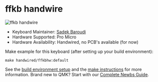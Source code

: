 # ffkb handwire

![ffkb handwire](https://i.imgur.com/75030bal.jpg)

* Keyboard Maintainer:  [Sadek Baroudi](https://github.com/fidelcoria)
* Hardware Supported: Pro Micro
* Hardware Availability: Handwired, no PCB's available (for now)

Make example for this keyboard (after setting up your build environment):

    make handwired/ffkbhw:default

See the [build environment setup](https://docs.qmk.fm/#/getting_started_build_tools) and the [make instructions](https://docs.qmk.fm/#/getting_started_make_guide) for more information. Brand new to QMK? Start with our [Complete Newbs Guide](https://docs.qmk.fm/#/newbs).

